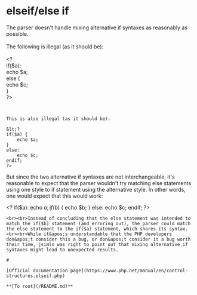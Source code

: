 # elseif/else if



The parser doesn&apos;t handle mixing alternative if syntaxes as reasonably as possible.<br><br>The following is illegal (as it should be):<br><br>&lt;?<br>if($a):<br>    echo $a;<br>else {<br>    echo $c;<br>}<br>?>
```


This is also illegal (as it should be):

&lt;?
if($a) {
    echo $a;
}
else:
    echo $c;
endif;
?>
```


But since the two alternative if syntaxes are not interchangeable, it&apos;s reasonable to expect that the parser wouldn&apos;t try matching else statements using one style to if statement using the alternative style. In other words, one would expect that this would work:

&lt;?
if($a):
    echo $a;
    if($b) {
      echo $b;
    }
else:
    echo $c;
endif;
?>
```
<br><br>Instead of concluding that the else statement was intended to match the if($b) statement (and erroring out), the parser could match the else statement to the if($a) statement, which shares its syntax.<br><br>While it&apos;s understandable that the PHP developers don&apos;t consider this a bug, or don&apos;t consider it a bug worth their time, jsimlo was right to point out that mixing alternative if syntaxes might lead to unexpected results.  

#

[Official documentation page](https://www.php.net/manual/en/control-structures.elseif.php)

**[To root](/README.md)**